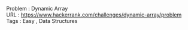 Problem : Dynamic Array<br>URL : https://www.hackerrank.com/challenges/dynamic-array/problem<br>Tags : Easy , Data Structures
